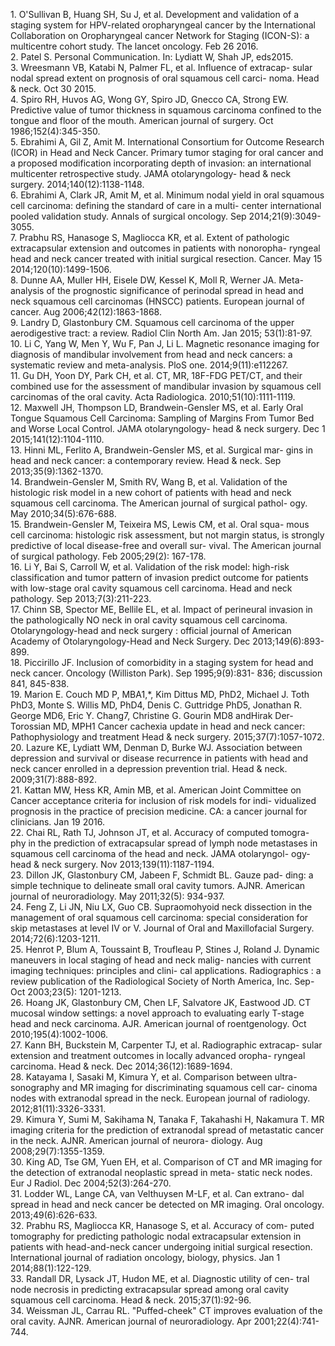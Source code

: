 1\. O'Sullivan B, Huang SH, Su J, et al. Development and validation of
a staging system for HPV-related oropharyngeal cancer by the
International Collaboration on Oropharyngeal cancer Network for
Staging (ICON-S): a multicentre cohort study. The lancet oncology.
Feb 26 2016.  
2\. Patel S. Personal Communication. In: Lydiatt W, Shah JP, eds2015.  
3\. Wreesmann VB, Katabi N, Palmer FL, et al. Influence of extracap-
sular nodal spread extent on prognosis of oral squamous cell carci-
noma. Head & neck. Oct 30 2015.  
4\. Spiro RH, Huvos AG, Wong GY, Spiro JD, Gnecco CA, Strong
EW. Predictive value of tumor thickness in squamous carcinoma
confined to the tongue and floor of the mouth. American journal of
surgery. Oct 1986;152(4):345-350.  
5\. Ebrahimi A, Gil Z, Amit M. International Consortium for Outcome
Research (ICOR) in Head and Neck Cancer. Primary tumor staging
for oral cancer and a proposed modification incorporating depth of
invasion: an international multicenter retrospective study. JAMA
otolaryngology- head & neck surgery. 2014;140(12):1138-1148.  
6\. Ebrahimi A, Clark JR, Amit M, et al. Minimum nodal yield in oral
squamous cell carcinoma: defining the standard of care in a multi-
center international pooled validation study. Annals of surgical
oncology. Sep 2014;21(9):3049-3055.  
7\. Prabhu RS, Hanasoge S, Magliocca KR, et al. Extent of pathologic
extracapsular extension and outcomes in patients with nonoropha-
ryngeal head and neck cancer treated with initial surgical resection.
Cancer. May 15 2014;120(10):1499-1506.  
8\. Dunne AA, Muller HH, Eisele DW, Kessel K, Moll R, Werner
JA. Meta-analysis of the prognostic significance of perinodal spread
in head and neck squamous cell carcinomas (HNSCC) patients.
European journal of cancer. Aug 2006;42(12):1863-1868.  
9\. Landry D, Glastonbury CM. Squamous cell carcinoma of the upper
aerodigestive tract: a review. Radiol Clin North Am. Jan 2015;
53(1):81-97.  
10\. Li C, Yang W, Men Y, Wu F, Pan J, Li L. Magnetic resonance imaging
for diagnosis of mandibular involvement from head and neck cancers:
a systematic review and meta-analysis. PloS one. 2014;9(11):e112267.  
11\. Gu DH, Yoon DY, Park CH, et al. CT, MR, 18F-FDG PET/CT, and
their combined use for the assessment of mandibular invasion by
squamous cell carcinomas of the oral cavity. Acta Radiologica.
2010;51(10):1111-1119.  
12\. Maxwell JH, Thompson LD, Brandwein-Gensler MS, et al. Early
Oral Tongue Squamous Cell Carcinoma: Sampling of Margins
From Tumor Bed and Worse Local Control. JAMA otolaryngology-
head & neck surgery. Dec 1 2015;141(12):1104-1110.  
13\. Hinni ML, Ferlito A, Brandwein-Gensler MS, et al. Surgical mar-
gins in head and neck cancer: a contemporary review. Head & neck.
Sep 2013;35(9):1362-1370.  
14\. Brandwein-Gensler M, Smith RV, Wang B, et al. Validation of the
histologic risk model in a new cohort of patients with head and neck
squamous cell carcinoma. The American journal of surgical pathol-
ogy. May 2010;34(5):676-688.  
15\. Brandwein-Gensler M, Teixeira MS, Lewis CM, et al. Oral squa-
mous cell carcinoma: histologic risk assessment, but not margin
status, is strongly predictive of local disease-free and overall sur-
vival. The American journal of surgical pathology. Feb 2005;29(2):
167-178.  
16\. Li Y, Bai S, Carroll W, et al. Validation of the risk model: high-risk
classification and tumor pattern of invasion predict outcome for
patients with low-stage oral cavity squamous cell carcinoma. Head
and neck pathology. Sep 2013;7(3):211-223.  
17\. Chinn SB, Spector ME, Bellile EL, et al. Impact of perineural invasion
in the pathologically NO neck in oral cavity squamous cell carcinoma.
Otolaryngology-head and neck surgery : official journal of American
Academy of Otolaryngology-Head and Neck Surgery. Dec
2013;149(6):893-899.  
18\. Piccirillo JF. Inclusion of comorbidity in a staging system for head
and neck cancer. Oncology (Williston Park). Sep 1995;9(9):831-
836; discussion 841, 845-838.  
19\. Marion E. Couch MD P, MBA1,*, Kim Dittus MD, PhD2, Michael
J. Toth PhD3, Monte S. Willis MD, PhD4, Denis C. Guttridge
PhD5, Jonathan R. George MD6, Eric Y. Chang7, Christine
G. Gourin MD8 andHirak Der-Torossian MD, MPH1 Cancer
cachexia update in head and neck cancer: Pathophysiology and
treatment Head & neck surgery. 2015;37(7):1057-1072.  
20\. Lazure KE, Lydiatt WM, Denman D, Burke WJ. Association
between depression and survival or disease recurrence in patients
with head and neck cancer enrolled in a depression prevention trial.
Head & neck. 2009;31(7):888-892.  
21\. Kattan MW, Hess KR, Amin MB, et al. American Joint Committee
on Cancer acceptance criteria for inclusion of risk models for indi-
vidualized prognosis in the practice of precision medicine. CA: a
cancer journal for clinicians. Jan 19 2016.  
22\. Chai RL, Rath TJ, Johnson JT, et al. Accuracy of computed tomogra-
phy in the prediction of extracapsular spread of lymph node metastases
in squamous cell carcinoma of the head and neck. JAMA otolaryngol-
ogy- head & neck surgery. Nov 2013;139(11):1187-1194.  
23\. Dillon JK, Glastonbury CM, Jabeen F, Schmidt BL. Gauze pad-
ding: a simple technique to delineate small oral cavity tumors.
AJNR. American journal of neuroradiology. May 2011;32(5):
934-937.  
24\. Feng Z, Li JN, Niu LX, Guo CB. Supraomohyoid neck dissection
in the management of oral squamous cell carcinoma: special
consideration for skip metastases at level IV or V. Journal of Oral
and Maxillofacial Surgery. 2014;72(6):1203-1211.  
25\. Henrot P, Blum A, Toussaint B, Troufleau P, Stines J, Roland
J. Dynamic maneuvers in local staging of head and neck malig-
nancies with current imaging techniques: principles and clini-
cal applications. Radiographics : a review publication of the
Radiological Society of North America, Inc. Sep-Oct 2003;23(5):
1201-1213.  
26\. Hoang JK, Glastonbury CM, Chen LF, Salvatore JK, Eastwood
JD. CT mucosal window settings: a novel approach to evaluating
early T-stage head and neck carcinoma. AJR. American journal of
roentgenology. Oct 2010;195(4):1002-1006.  
27\. Kann BH, Buckstein M, Carpenter TJ, et al. Radiographic extracap-
sular extension and treatment outcomes in locally advanced oropha-
ryngeal carcinoma. Head & neck. Dec 2014;36(12):1689-1694.  
28\. Katayama I, Sasaki M, Kimura Y, et al. Comparison between ultra-
sonography and MR imaging for discriminating squamous cell car-
cinoma nodes with extranodal spread in the neck. European journal
of radiology. 2012;81(11):3326-3331.  
29\. Kimura Y, Sumi M, Sakihama N, Tanaka F, Takahashi H, Nakamura
T. MR imaging criteria for the prediction of extranodal spread of
metastatic cancer in the neck. AJNR. American journal of neurora-
diology. Aug 2008;29(7):1355-1359.  
30\. King AD, Tse GM, Yuen EH, et al. Comparison of CT and MR
imaging for the detection of extranodal neoplastic spread in meta-
static neck nodes. Eur J Radiol. Dec 2004;52(3):264-270.  
31\. Lodder WL, Lange CA, van Velthuysen M-LF, et al. Can extrano-
dal spread in head and neck cancer be detected on MR imaging.
Oral oncology. 2013;49(6):626-633.  
32\. Prabhu RS, Magliocca KR, Hanasoge S, et al. Accuracy of com-
puted tomography for predicting pathologic nodal extracapsular
extension in patients with head-and-neck cancer undergoing initial
surgical resection. International journal of radiation oncology,
biology, physics. Jan 1 2014;88(1):122-129.  
33\. Randall DR, Lysack JT, Hudon ME, et al. Diagnostic utility of cen-
tral node necrosis in predicting extracapsular spread among oral
cavity squamous cell carcinoma. Head & neck. 2015;37(1):92-96.  
34\. Weissman JL, Carrau RL. "Puffed-cheek" CT improves evaluation
of the oral cavity. AJNR. American journal of neuroradiology. Apr
2001;22(4):741-744.  
<!-- PageBreak -->